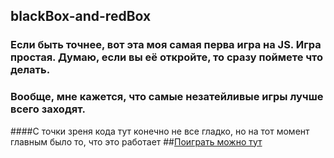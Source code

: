 ## blackBox-and-redBox
### Если быть точнее, вот эта моя самая перва игра на JS. Игра простая. Думаю, если вы её откройте, то сразу поймете что делать.
### Вообще, мне кажется, что самые незатейливые игры лучше всего заходят. 
####С точки зреня кода тут конечно не все гладко, но на тот момент главным было то, что это работает
##[Поиграть можно тут]()
